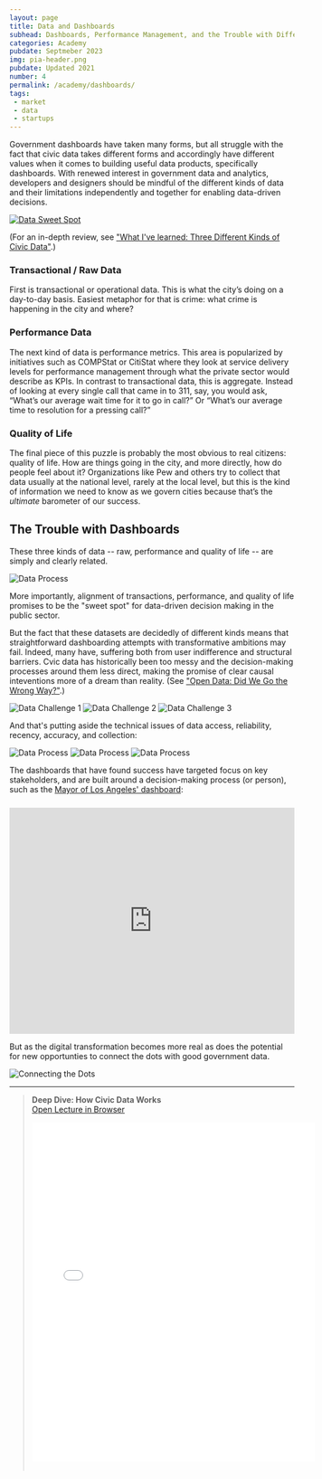 ```yaml
---
layout: page
title: Data and Dashboards
subhead: Dashboards, Performance Management, and the Trouble with Different Kinds of Data
categories: Academy
pubdate: Septmeber 2023
img: pia-header.png
pubdate: Updated 2021
number: 4
permalink: /academy/dashboards/
tags: 
 - market
 - data
 - startups
---
```


Government dashboards have taken many forms, but all struggle with the fact that civic data takes different forms and accordingly have different values when it comes to building useful data products, specifically dashboards. With renewed interest in government data and analytics, developers and designers should be mindful of the different kinds of data and their limitations independently and together for enabling data-driven decisions. 

[![Data Sweet Spot](/img/data-venn-diagram2.jpg 'Venn Diagram of Data Alignment')](https://abhinemani.com/essays/2021/02/10/Dashboards/)

(For an in-depth review, see <a href="https://abhinemani.com/essays/2021/02/10/Dashboards/">"What I've learned: Three Different Kinds of Civic Data"<a/>.) 

### Transactional / Raw Data

First is transactional or operational data. This is what the city’s doing on a day-to-day basis. Easiest metaphor for that is crime: what crime is happening in the city and where? 

### Performance Data

The next kind of data is performance metrics. This area is popularized by initiatives such as COMPStat or CitiStat where they look at service delivery levels for performance management through what the private sector would describe as KPIs. In contrast to transactional data, this is aggregate. Instead of looking at every single call that came in to 311, say, you would ask, “What’s our average wait time for it to go in call?” Or “What’s our average time to resolution for a pressing call?” 

### Quality of Life

The final piece of this puzzle is probably the most obvious to real citizens: quality of life. How are things going in the city, and more directly, how do people feel about it?  Organizations like Pew and others try to collect that data usually at the national level, rarely at the local level, but this is the kind of information we need to know as we govern cities because that’s the *ultimate* barometer of our success.

## The Trouble with Dashboards

These three kinds of data -- raw, performance and quality of life -- are simply and clearly related. 

![Data Process](/img/data-flow.jpeg)

More importantly, alignment of transactions, performance, and quality of life promises to be the "sweet spot" for data-driven decision making in the public sector.

But the fact that these datasets are decidedly of different kinds means that straightforward dashboarding attempts with transformative ambitions may fail. Indeed, many have, suffering both from user indifference and structural barriers. Cvic data has historically been too messy and the decision-making processes around them less direct, making the promise of clear causal inteventions more of a dream than reality. (See <a href="https://abhinemani.com/blog/essays/2020/08/28/Open-Data-Civic-Engagement-and-Delivery/">"Open Data: Did We Go the Wrong Way?"<a/>.) 

![Data Challenge 1](/img/data1.png)
![Data Challenge 2](/img/data2.png)
![Data Challenge 3](/img/data3.png)

And that's putting aside the technical issues of data access, reliability, recency, accuracy, and collection:

![Data Process](/img/data4.png)
![Data Process](/img/data8.png)
![Data Process](/img/data6.png)

The dashboards that have found success have targeted focus on key stakeholders, and are built around a decision-making process (or person), such as the <a href="http://localhost:4000/essays/2021/02/10/Dashboards/">Mayor of Los Angeles' dashboard</a>:

<div class="container-iframe" style="padding-top: 10px;"><iframe width="100%" height="400" src="https://www.youtube.com/embed/FYnWs0jE0YI?si=UNA79vxlGS_kaCC-&amp;start=578" title="YouTube video player" frameborder="0" allow="accelerometer; autoplay; clipboard-write; encrypted-media; gyroscope; picture-in-picture" allowfullscreen></iframe></div>

But as the digital transformation becomes more real as does the potential for new opportunties to connect the dots with good government data.

![Connecting the Dots](/img/data7.png)

<hr />

<blockquote>
	<p><strong>Deep Dive: How Civic Data Works</strong><br>
	<a href="{{site.url}}/decks/web/viewer.html?file={{site.url}}/decks/lectures/%2FCAPP6.pdf">Open Lecture in Browser</a></p>
<div class="container-iframe">
<iframe id="pdf-js-viewer" src="{{site.url}}/decks/web/viewer.html?file={{site.url}}/decks/lectures/%2FCAPP6.pdf" title="webviewer" frameborder="0" width="500" height="600" class="responsive-iframe"></iframe>
</div>
<br >
</blockquote>